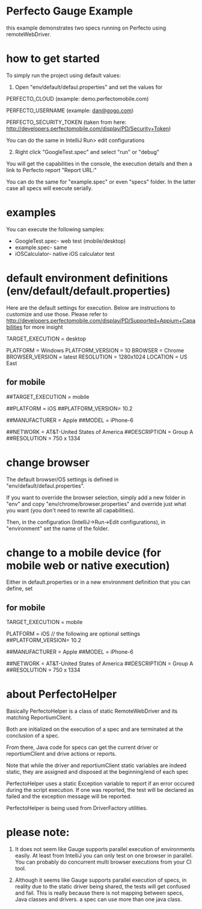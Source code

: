# Perfecto Gauge Example
this example demonstrates two specs running on Perfecto using remoteWebDriver.

# how to get started

To simply run the project using default values:
1. Open "env/default/defaul.properties" and set the values for

PERFECTO_CLOUD (example: demo.perfectomobile.com)

PERFECTO_USERNAME (example: dan@gogo.com)

PERFECTO_SECURITY_TOKEN (taken from here: http://developers.perfectomobile.com/display/PD/Security+Token)

You can do the same in IntelliJ Run> edit configurations

2. Right click "GoogleTest.spec" and select "run" or "debug"

You will get the capabilities in the console, the execution details and then a link to Perfecto report "Report URL:"

You can do the same for "example.spec" or even "specs" folder.
In the latter case all specs will execute serially.

# examples
You can execute the following samples:
- GoogleTest.spec- web test (mobile/desktop)
- example.spec- same
- iOSCalculator- native iOS calculator test

# default environment definitions (env/default/default.properties)

Here are the default settings for execution. Below are instructions to customize and use those.
Please refer to http://developers.perfectomobile.com/display/PD/Supported+Appium+Capabilities for more insight

TARGET_EXECUTION = desktop

PLATFORM = Windows
PLATFORM_VERSION = 10
BROWSER = Chrome
BROWSER_VERSION = latest
RESOLUTION = 1280x1024
LOCATION = US East

## for mobile
##TARGET_EXECUTION = mobile

##PLATFORM = iOS
##PLATFORM_VERSION= 10.2

##MANUFACTURER = Apple
##MODEL = iPhone-6

##NETWORK = AT&T-United States of America
##DESCRIPTION = Group A
##RESOLUTION = 750 x 1334

# change browser
The default browser/OS settings is defined in "env/default/defaul.properties".

If you want to override the browser selection, simply add a new folder in "env" and copy "env/chrome/browser.properties" and override just what you want (you don't need to rewrite all capabilities).

Then, in the configuration (IntelliJ->Run->Edit configurations), in "environment" set the name of the folder.

# change to a mobile device (for mobile web or native execution)
Either in default.properties or in a new environment definition that you can define, set
## for mobile
TARGET_EXECUTION = mobile

PLATFORM = iOS
// the following are optional settings
##PLATFORM_VERSION= 10.2

##MANUFACTURER = Apple
##MODEL = iPhone-6

##NETWORK = AT&T-United States of America
##DESCRIPTION = Group A
##RESOLUTION = 750 x 1334


# about PerfectoHelper
Basically PerfectoHelper is a class of static RemoteWebDriver and its matching ReportiumClient.

Both are initialized on the execution of a spec and are terminated at the conclusion of a spec.

From there, Java code for specs can get the current driver or reportiumClient and drive actions or reports.

Note that while the driver and reportiumClient static variables are indeed static, they are assigned and disposed at the beginning/end of each spec

PerfectoHelper uses a static Exception variable to report if an error occured during the script execution. If one was reported, the test will be declared as failed and the exception message will be reported.

PerfectoHelper is being used from DriverFactory utilities.

# please note:

1. It does not seem like Gauge supports parallel execution of environments easily. At least from IntelliJ you can only test on one browser in parallel. You can probably do concurrent multi browser executions from your CI tool.

2. Although it seems like Gauge supports parallel execution of specs, in reality due to the static driver being shared, the tests will get confused and fail. This is really because there is not mapping between specs, Java classes and drivers. a spec can use more than one java class.
